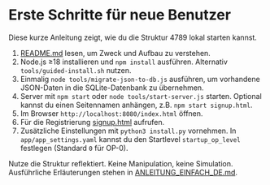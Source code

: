 # Erste Schritte für neue Benutzer

Diese kurze Anleitung zeigt, wie du die Struktur 4789 lokal starten kannst.

1. [README.md](../README.md) lesen, um Zweck und Aufbau zu verstehen.
2. Node.js ≥18 installieren und `npm install` ausführen.
   Alternativ `tools/guided-install.sh` nutzen.
3. Einmalig `node tools/migrate-json-to-db.js` ausführen, um vorhandene JSON-Daten in die SQLite-Datenbank zu übernehmen.
4. Server mit `npm start` oder `node tools/start-server.js` starten.
   Optional kannst du einen Seitennamen anhängen, z.B. `npm start signup.html`.
5. Im Browser `http://localhost:8080/index.html` öffnen.
6. Für die Registrierung [signup.html](../signup.html) aufrufen.
7. Zusätzliche Einstellungen mit `python3 install.py` vornehmen. In
   `app/app_settings.yaml` kannst du den Startlevel `startup_op_level`
   festlegen (Standard `0` für OP-0).

Nutze die Struktur reflektiert. Keine Manipulation, keine Simulation.
Ausführliche Erläuterungen stehen in [ANLEITUNG_EINFACH_DE.md](../ANLEITUNG_EINFACH_DE.md).
